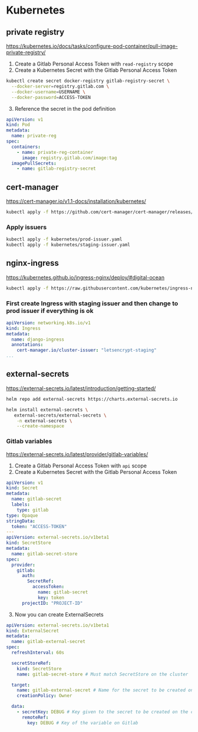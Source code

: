 # Kubernetes

## private registry

https://kubernetes.io/docs/tasks/configure-pod-container/pull-image-private-registry/

1. Create a Gitlab Personal Access Token with `read-registry` scope
2. Create a Kubernetes Secret with the Gitlab Personal Access Token

```bash
kubectl create secret docker-registry gitlab-registry-secret \
  --docker-server=registry.gitlab.com \
  --docker-username=USERNAME \
  --docker-password=ACCESS-TOKEN
```

3. Reference the secret in the pod definition

```yaml
apiVersion: v1
kind: Pod
metadata:
  name: private-reg
spec:
  containers:
    - name: private-reg-container
      image: registry.gitlab.com/image:tag
  imagePullSecrets:
    - name: gitlab-registry-secret
 ```

## cert-manager

https://cert-manager.io/v1.1-docs/installation/kubernetes/

```bash
kubectl apply -f https://github.com/cert-manager/cert-manager/releases/download/v1.1.1/cert-manager.yaml
```

### Apply issuers

```bash
kubectl apply -f kubernetes/prod-issuer.yaml
kubectl apply -f kubernetes/staging-issuer.yaml
```

## nginx-ingress

https://kubernetes.github.io/ingress-nginx/deploy/#digital-ocean

```bash
kubectl apply -f https://raw.githubusercontent.com/kubernetes/ingress-nginx/controller-v1.8.2/deploy/static/provider/do/deploy.yaml
```

### First create Ingress with staging issuer and then change to prod issuer if everything is ok

```yaml
apiVersion: networking.k8s.io/v1
kind: Ingress
metadata:
  name: django-ingress
  annotations:
    cert-manager.io/cluster-issuer: "letsencrypt-staging"
...
```

## external-secrets

https://external-secrets.io/latest/introduction/getting-started/

```bash
helm repo add external-secrets https://charts.external-secrets.io

helm install external-secrets \
   external-secrets/external-secrets \
    -n external-secrets \
    --create-namespace
```

### Gitlab variables

https://external-secrets.io/latest/provider/gitlab-variables/

1. Create a Gitlab Personal Access Token with `api` scope
2. Create a Kubernetes Secret with the Gitlab Personal Access Token

```yaml
apiVersion: v1
kind: Secret
metadata:
  name: gitlab-secret
  labels:
    type: gitlab
type: Opaque
stringData:
  token: "ACCESS-TOKEN"
---
apiVersion: external-secrets.io/v1beta1
kind: SecretStore
metadata:
  name: gitlab-secret-store
spec:
  provider:
    gitlab:
      auth:
        SecretRef:
          accessToken:
            name: gitlab-secret
            key: token
      projectID: "PROJECT-ID"
```

3. Now you can create ExternalSecrets

```yaml
apiVersion: external-secrets.io/v1beta1
kind: ExternalSecret
metadata:
  name: gitlab-external-secret
spec:
  refreshInterval: 60s

  secretStoreRef:
    kind: SecretStore
    name: gitlab-secret-store # Must match SecretStore on the cluster

  target:
    name: gitlab-external-secret # Name for the secret to be created on the cluster
    creationPolicy: Owner

  data:
    - secretKey: DEBUG # Key given to the secret to be created on the cluster
      remoteRef:
        key: DEBUG # Key of the variable on Gitlab
```